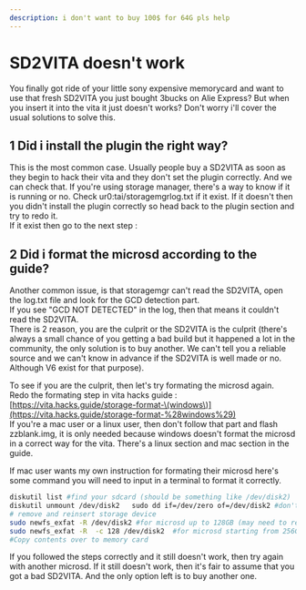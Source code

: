```yaml
---
description: i don't want to buy 100$ for 64G pls help
---
```


# SD2VITA doesn't work

You finally got ride of your little sony expensive memorycard and want to use that fresh SD2VITA you just bought 3bucks on Alie Express? But when you insert it into the vita it just doesn't works? Don't worry i'll cover the usual solutions to solve this.



## 1 Did i install the plugin the right way?

This is the most common case. Usually people buy a SD2VITA as soon as they begin to hack their vita and they don't set the plugin correctly. And we can check that. If you're using storage manager, there's a way to know if it is running or no. Check ur0:tai/storagemgrlog.txt if it exist. If it doesn't then you didn't install the plugin correctly so head back to the plugin section and try to redo it.   
If it exist then go to the next step :



## 2 Did i format the microsd according to the guide? 

Another common issue, is that storagemgr can't read the SD2VITA, open the log.txt file and look for the GCD detection part.  
If you see "GCD NOT DETECTED" in the log, then that means it couldn't read the SD2VITA.  
There is 2 reason, you are the culprit or the SD2VITA is the culprit \(there's always a small chance of you getting a bad build but it happened a lot in the community, the only solution is to buy another. We can't tell you a reliable source and we can't know in advance if the SD2VITA is well made or no. Although V6 exist for that purpose\).  
  
To see if you are the culprit, then let's try formating the microsd again.  
Redo the formating step in vita hacks guide : [https://vita.hacks.guide/storage-format-\(windows\)](https://vita.hacks.guide/storage-format-%28windows%29)  
If you're a mac user or a linux user, then don't follow that part and flash zzblank.img, it is only needed because windows doesn't format the microsd in a correct way for the vita. There's a linux section and mac section in the guide.  
  
If mac user wants my own instruction for formating their microsd here's some command you will need to input in a terminal to format it correctly. 

```bash
diskutil list #find your sdcard (should be something like /dev/disk2)
diskutil unmount /dev/disk2   sudo dd if=/dev/zero of=/dev/disk2 #don't forget to change disk2 to your disk number
# remove and reinsert storage device 
sudo newfs_exfat -R /dev/disk2 #for microsd up to 128GB (may need to remove and reinsert to see it in finder)
sudo newfs_exfat -R  -c 128 /dev/disk2  #for microsd starting from 256GB
#Copy contents over to memory card
```

If you followed the steps correctly and it still doesn't work, then try again with another microsd. If it still doesn't work, then it's fair to assume that you got a bad SD2VITA. And the only option left is to buy another one.

